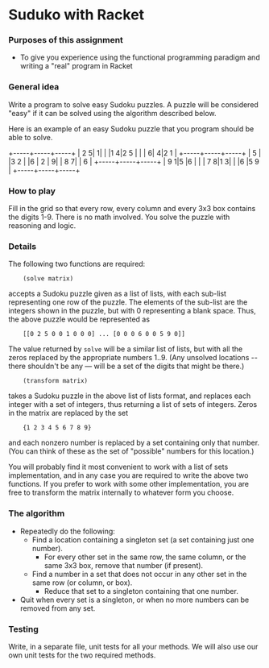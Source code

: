 # Suduko with Racket

### Purposes of this assignment
- To give you experience using the functional programming paradigm and writing a
"real" program in Racket

### General idea

Write a program to solve easy Sudoku puzzles. A puzzle will be considered "easy"
if it can be solved using the algorithm described below.

Here is an example of an easy Sudoku puzzle that you program should be able to
solve.

+-----+-----+-----+
|  2 5|    1|     |
|1   4|2 5  |     |
|    6|    4|2 1  |
+-----+-----+-----+
|  5  |     |3 2  |
|6    |  2  |    9|
|  8 7|     |  6  |
+-----+-----+-----+
|  9 1|5    |6    |
|     |  7 8|1   3|
|     |6    |5 9  |
+-----+-----+-----+

### How to play

Fill in the grid so that every row, every column and every 3x3 box contains the
digits 1-9. There is no math involved. You solve the puzzle with reasoning and
logic.

### Details

The following two functions are required:

		(solve matrix)

accepts a Sudoku puzzle given as a list of lists, with each sub-list
representing one row of the puzzle. The elements of the sub-list are the
integers shown in the puzzle, but with 0 representing a blank space. Thus, the
above puzzle would be represented as

		[[0 2 5 0 0 1 0 0 0] ... [0 0 0 6 0 0 5 9 0]]

The value returned by `solve` will be a similar list of lists, but with all the
zeros replaced by the appropriate numbers 1..9. (Any unsolved locations -- there
shouldn't be any — will be a set of the digits that might be there.)

		(transform matrix)

takes a Sudoku puzzle in the above list of lists format, and replaces each
integer with a set of integers, thus returning a list of sets of integers. Zeros
in the matrix are replaced by the set

		{1 2 3 4 5 6 7 8 9}

and each nonzero number is replaced by a set containing only that number. (You
can think of these as the set of "possible" numbers for this location.)

You will probably find it most convenient to work with a list of sets
implementation, and in any case you are required to write the above two
functions. If you prefer to work with some other implementation, you are free to
transform the matrix internally to whatever form you choose.


### The algorithm

- Repeatedly do the following:
	- Find a location containing a singleton set (a set containing just one
	number).
		- For every other set in the same row, the same column, or the same 3x3
		box, remove that number (if present).
	- Find a number in a set that does not occur in any other set in the same
	row (or column, or box).
		- Reduce that set to a singleton containing that one number.
- Quit when every set is a singleton, or when no more numbers can be removed
from any set.

### Testing

Write, in a separate file, unit tests for all your methods. We will also use our
own unit tests for the two required methods.
